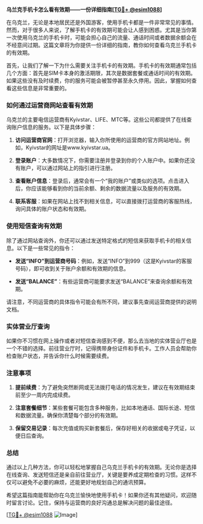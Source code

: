 **乌兰克手机卡怎么看有效期——一份详细指南[[TG💪+ @esim1088](https://t.me/s/esim1088)]**

在乌克兰，无论是本地居民还是外国游客，使用手机卡都是一件非常常见的事情。然而，对于很多人来说，了解手机卡的有效期可能会让人感到困惑。尤其是当你第一次使用乌克兰的手机卡时，可能会担心自己的流量、通话时间或者数据余额会在不经意间过期。这篇文章将为你提供一份详细的指南，教你如何查看乌克兰手机卡的有效期。

首先，让我们了解一下为什么需要关注手机卡的有效期。手机卡的有效期通常包括几个方面：首先是SIM卡本身的激活期限，其次是数据套餐或通话时间的有效期。如果这些没有及时续费，你的服务可能会被暂停甚至永久停用。因此，掌握如何查看这些信息是非常重要的。

### 如何通过运营商网站查看有效期

乌克兰的主要电信运营商有Kyivstar、LIFE、MTC等。这些公司都提供了在线查询账户信息的服务。以下是具体步骤：

1. **访问运营商官网**：打开浏览器，输入你所使用的运营商的官方网站地址。例如，Kyivstar的网址是www.kyivstar.ua。
   
2. **登录账户**：大多数情况下，你需要注册并登录到你的个人账户中。如果你还没有账户，可以通过网站上的指引进行注册。

3. **查看账户信息**：登录后，通常会有一个“我的账户”或类似的选项。点击进入后，你应该能够看到你的当前余额、剩余的数据流量以及服务的有效期。

4. **联系客服**：如果在网站上找不到相关信息，可以直接拨打运营商的客服热线，询问具体的账户状态和有效期。

### 使用短信查询有效期

除了通过网站查询外，你还可以通过发送特定格式的短信来获取手机卡的相关信息。以下是一些常见的指令：

- **发送“INFO”到运营商号码**：例如，发送“INFO”到999（这是Kyivstar的客服号码），即可收到关于账户余额和有效期的信息。
  
- **发送“BALANCE”**：有些运营商可能要求发送“BALANCE”来查询余额和有效期。

请注意，不同运营商的具体指令可能会有所不同，建议事先查阅运营商提供的说明文档。

### 实体营业厅查询

如果你不习惯在网上操作或者对短信查询感到不便，那么去当地的实体营业厅也是一个不错的选择。前往营业厅时，记得携带身份证件和手机卡。工作人员会帮助你检查账户状态，并告诉你什么时候需要续费。

### 注意事项

1. **提前续费**：为了避免突然断网或无法拨打电话的情况发生，建议在有效期结束前至少一周内完成续费。
   
2. **注意套餐细节**：某些套餐可能包含多种服务，比如本地通话、国际长途、短信和数据流量。确保你清楚每个部分的有效期。

3. **保留交易记录**：每次充值或购买新套餐后，保存好相关的收据或电子凭证，以便日后查询。

### 总结

通过以上几种方法，你可以轻松地掌握自己乌克兰手机卡的有效期。无论你是选择在线查询、发送短信还是亲自前往营业厅，关键是要养成定期检查的习惯。这样不仅可以避免不必要的麻烦，还能更好地规划自己的通讯预算。

希望这篇指南能帮助你在乌克兰愉快地使用手机卡！如果你还有其他疑问，欢迎随时留言讨论。记住，保持与运营商的良好沟通总是解决问题的最佳途径。

[[TG💪+ @esim1088](https://t.me/s/esim1088) ![Image](https://i.postimg.cc/4NQfJmqS/Snipaste-2025-05-13-00-14-12.png)]